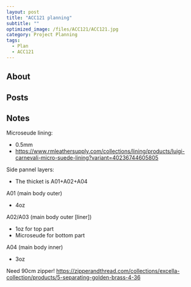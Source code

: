 ```yaml
---
layout: post
title: "ACC121 planning"
subtitle: "" 
optimized_image: /files/ACC121/ACC121.jpg
category: Project Planning
tags:
  - Plan
  - ACC121
---
```


## About


## Posts


## Notes

Microseude lining: 
- 0.5mm
- https://www.rmleathersupply.com/collections/lining/products/luigi-carnevali-micro-suede-lining?variant=40236744605805


Side pannel layers:
- The thicket is A01+A02+A04

A01 (main body outer)
- 4oz

A02/A03 (main body outer [liner])
- 1oz for top part
- Microseude for bottom part

A04 (main body inner)
- 3oz


Need 90cm zipper!
https://zipperandthread.com/collections/excella-collection/products/5-separating-golden-brass-4-36
